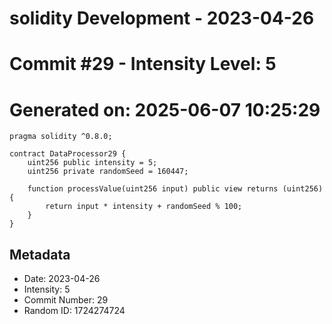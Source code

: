 ﻿# solidity Development - 2023-04-26
# Commit #29 - Intensity Level: 5
# Generated on: 2025-06-07 10:25:29
```solidity
pragma solidity ^0.8.0;

contract DataProcessor29 {
    uint256 public intensity = 5;
    uint256 private randomSeed = 160447;

    function processValue(uint256 input) public view returns (uint256) {
        return input * intensity + randomSeed % 100;
    }
}
```
## Metadata
- Date: 2023-04-26
- Intensity: 5
- Commit Number: 29
- Random ID: 1724274724
